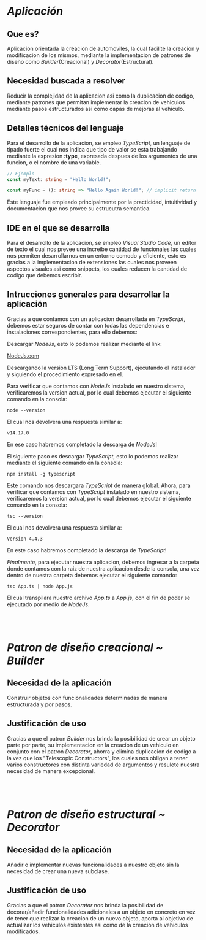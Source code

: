 # **_Aplicación_**

## **Que es?**

Aplicacion orientada la creacion de automoviles, la cual facilite la creacion y modificacion de los mismos, mediante la implementacion de patrones de diseño como _Builder_(Creacional) y _Decorator_(Estructural).

## **Necesidad buscada a resolver**

Reducir la complejidad de la aplicacion asi como la duplicacion de codigo, mediante patrones que permitan implementar la creacion de vehiculos mediante pasos estructurados asi como capas de mejoras al vehiculo.

## **Detalles técnicos del lenguaje**

Para el desarrollo de la aplicacion, se empleo _TypeScript_, un lenguaje de tipado fuerte el cual nos indica que tipo de valor se esta trabajando mediante la expresion **:type**, expresada despues de los argumentos de una funcion, o el nombre de una variable.

```typescript
// Ejemplo
const myText: string = "Hello World!";

const myFunc = (): string => "Hello Again World!"; // implicit return
```

Este lenguaje fue empleado principalmente por la practicidad, intuitividad y documentacion que nos provee su estrucutra semantica.

## **IDE en el que se desarrolla**

Para el desarrollo de la aplicacion, se empleo _Visual Studio Code_, un editor de texto el cual nos prevee una increibe cantidad de funcionales las cuales nos permiten desarrollarnos en un entorno comodo y eficiente, esto es gracias a la implementacion de extensiones las cuales nos proveen aspectos visuales asi como snippets, los cuales reducen la cantidad de codigo que debemos escribir.

## **Intrucciones generales para desarrollar la aplicación**

Gracias a que contamos con un aplicacion desarrollada en _TypeScript_, debemos estar seguros de contar con todas las dependencias e instalaciones correspondientes, para ello debemos:

Descargar _NodeJs_, esto lo podemos realizar mediante el link:

[NodeJs.com](https://nodejs.org/en/)

Descargando la version LTS (Long Term Support), ejecutando el instalador y siguiendo el procedimiento expresado en el.

Para verificar que contamos con _NodeJs_ instalado en nuestro sistema, verificaremos la version actual, por lo cual debemos ejecutar el siguiente comando en la consola:

    node --version

El cual nos devolvera una respuesta similar a:

    v14.17.0

En ese caso habremos completado la descarga de _NodeJs_!

El siguiente paso es descargar _TypeScript_, esto lo podemos realizar mediante el siguiente comando en la consola:

    npm install -g typescript

Este comando nos descargara _TypeScript_ de manera global.
Ahora, para verificar que contamos con _TypeScript_ instalado en nuestro sistema, verificaremos la version actual, por lo cual debemos ejecutar el siguiente comando en la consola:

    tsc --version

El cual nos devolvera una respuesta similar a:

    Version 4.4.3

En este caso habremos completado la descarga de _TypeScript_!

_Finalmente_, para ejecutar nuestra aplicacion, debemos ingresar a la carpeta donde contamos con la raiz de nuestra aplicacion desde la consola, una vez dentro de nuestra carpeta debemos ejecutar el siguiente comando:

    tsc App.ts | node App.js

El cual transpilara nuestro archivo _App.ts_ a _App.js_, con el fin de poder se ejecutado por medio de _NodeJs_.

<br><br>

# **_Patron de diseño creacional ~ Builder_**

## Necesidad de la aplicación

Construir objetos con funcionalidades determinadas de manera estructurada y por pasos.

## Justificación de uso

Gracias a que el patron _Builder_ nos brinda la posibilidad de crear un objeto parte por parte, su implementacion en la creacion de un vehiculo en conjunto con el patron _Decorator_, ahorra y elimina duplicacion de codigo a la vez que los "Telescopic Constructors", los cuales nos obligan a tener varios constructores con distinta variedad de argumentos y resulete nuestra necesidad de manera excepcional.

<br><br>

# **_Patron de diseño estructural ~ Decorator_**

## Necesidad de la aplicación

Añadir o implementar nuevas funcionalidades a nuestro objeto sin la necesidad de crear una nueva subclase.

## Justificación de uso

Gracias a que el patron _Decorator_ nos brinda la posibilidad de decorar/añadir funcionalidades adicionales a un objeto en concreto en vez de tener que realizar la creacion de un nuevo objeto, aporta al objetivo de actualizar los vehiculos existentes asi como de la creacion de vehiculos modificados.
